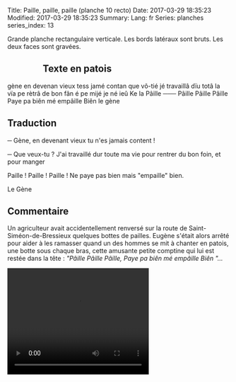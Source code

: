 Title: Paille, paille, paille (planche 10 recto)
Date: 2017-03-29 18:35:23
Modified: 2017-03-29 18:35:23
Summary: 
Lang: fr
Series: planches
series_index: 13

Grande planche rectangulaire verticale. Les bords latéraux sont bruts. Les deux faces sont gravées.

<figure class="image-block" style="float: left;">
  <img alt="" src="{static}/images/planche_10_recto.png">
  <figcaption style="max-width: 236px"></figcaption>
</figure>

## Texte en patois

gène en devenan vieux tess jamé contan que vô-tié jé travaillâ  dïu totâ la vïa pe rètrâ de bon fân é pe mijé je né ieû Ke la Pâille   ───  Pâille  Pâille  Pâille  Paye pa biên mé empâille Biên   le gène

## Traduction

─  Gène, en devenant vieux tu n'es jamais content !

─  Que veux-tu ? J'ai travaillé dur toute ma vie pour rentrer du bon foin, et pour manger

Paille ! Paille ! Paille ! Ne paye pas bien mais "empaille" bien.

Le Gène

## Commentaire

Un agriculteur avait accidentellement renversé sur la route de
Saint-Siméon-de-Bressieux quelques bottes de pailles. Eugène s'était
alors arrêté pour aider à les ramasser quand un des hommes se mit à
chanter en patois, une botte sous chaque bras, cette amusante petite
comptine qui lui est restée dans la tête : *"Pâille Pâille Pâille,
Paye pa biên mé empâille Biên "…*


<video width="320" height="240" controls>
  <source src="https://d1njpgd0ygatdn.cloudfront.net/video_10.mp4" type="video/mp4">
</video>
